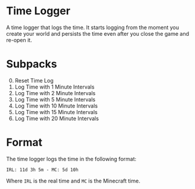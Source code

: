 # Time Logger

A time logger that logs the time. It starts logging from the moment you create your world and persists the time even after you close the game and re-open it.

# Subpacks

0. Reset Time Log
1. Log Time with 1 Minute Intervals
2. Log Time with 2 Minute Intervals
3. Log Time with 5 Minute Intervals
4. Log Time with 10 Minute Intervals
5. Log Time with 15 Minute Intervals
6. Log Time with 20 Minute Intervals

# Format

The time logger logs the time in the following format:

```
IRL: 11d 3h 5m - MC: 5d 10h
```

Where `IRL` is the real time and `MC` is the Minecraft time.